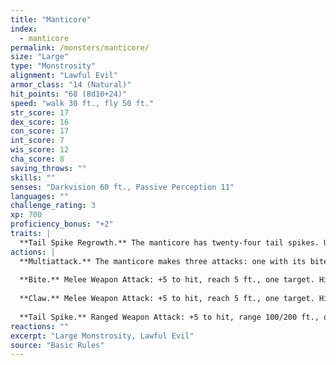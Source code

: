 ```yaml
---
title: "Manticore"
index:
  - manticore
permalink: /monsters/manticore/
size: "Large"
type: "Monstrosity"
alignment: "Lawful Evil"
armor_class: "14 (Natural)"
hit_points: "68 (8d10+24)"
speed: "walk 30 ft., fly 50 ft."
str_score: 17
dex_score: 16
con_score: 17
int_score: 7
wis_score: 12
cha_score: 8
saving_throws: ""
skills: ""
senses: "Darkvision 60 ft., Passive Perception 11"
languages: ""
challenge_rating: 3
xp: 700
proficiency_bonus: "+2"
traits: |
  **Tail Spike Regrowth.** The manticore has twenty-four tail spikes. Used spikes regrow when the manticore finishes a long rest.
actions: |
  **Multiattack.** The manticore makes three attacks: one with its bite and two with its claws or three with its tail spikes.
  
  **Bite.** Melee Weapon Attack: +5 to hit, reach 5 ft., one target. Hit: 7 (1d8 + 3) piercing damage.
  
  **Claw.** Melee Weapon Attack: +5 to hit, reach 5 ft., one target. Hit: 6 (1d6 + 3) slashing damage.
  
  **Tail Spike.** Ranged Weapon Attack: +5 to hit, range 100/200 ft., one target. Hit: 7 (1d8 + 3) piercing damage.
reactions: ""
excerpt: "Large Monstrosity, Lawful Evil"
source: "Basic Rules"
---
```

